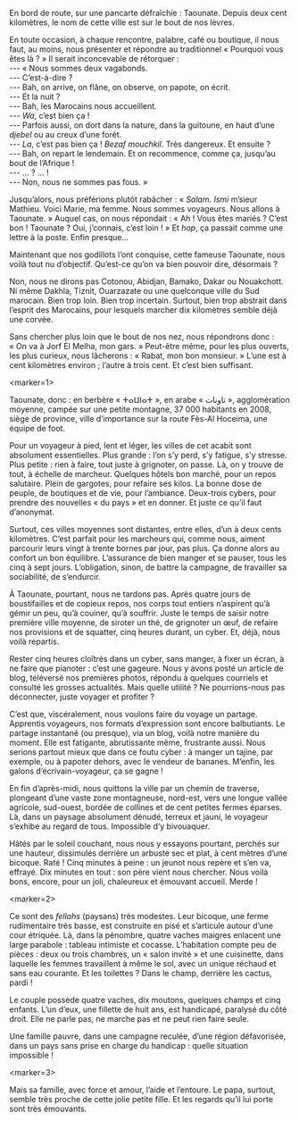 ﻿En bord de route, sur une pancarte défraîchie : Taounate.
Depuis deux cent kilomètres, le nom de cette ville est sur le bout de nos lèvres.

En toute occasion, à chaque rencontre, palabre, café ou boutique, il nous faut, au moins, nous présenter et répondre au traditionnel « Pourquoi vous êtes là ? »
Il serait inconcevable de rétorquer :  
--- « Nous sommes deux vagabonds.  
--- C’est-à-dire ?  
--- Bah, on arrive, on flâne, on observe, on papote, on écrit.  
--- Et la nuit ?  
--- Bah, les Marocains nous accueillent.  
--- *Wa*, c’est bien ça !  
--- Parfois aussi, on dort dans la nature, dans la guitoune, en haut d’une *djebel* ou au creux d’une forêt.  
--- *La*, c’est pas bien ça ! *Bezaf mouchkil*. Très dangereux. Et ensuite ?  
--- Bah, on repart le lendemain. Et on recommence, comme ça, jusqu’au bout de l’Afrique !  
--- ... ? ... !  
--- Non, nous ne sommes pas fous. »

Jusqu’alors, nous préférions plutôt rabâcher : « *Salam.* *Ismi* m’sieur Mathieu. Voici Marie, ma femme. Nous sommes voyageurs. Nous allons à Taounate. »
Auquel cas, on nous répondait : « Ah ! Vous êtes mariés ? C’est bon ! Taounate ? Oui, j’connais, c’est loin ! »
Et *hop*, ça passait comme une lettre à la poste.
Enfin presque...

Maintenant que nos godillots l’ont conquise, cette fameuse Taounate, nous voilà tout nu d’objectif.
Qu’est-ce qu’on va bien pouvoir dire, désormais ?

Non, nous ne dirons pas Cotonou, Abidjan, Bamako, Dakar ou Nouakchott.
Ni même Dakhla, Tiznit, Ouarzazate ou une quelconque ville du Sud marocain.
Bien trop loin. Bien trop incertain.
Surtout, bien trop abstrait dans l’esprit des Marocains, pour lesquels marcher dix kilomètres semble déjà une corvée.

Sans chercher plus loin que le bout de nos nez, nous répondrons donc : « On va à Jorf El Melha, mon gars. »
Peut-être même, pour les plus ouverts, les plus curieux, nous lâcherons : « Rabat, mon bon monsieur. »
L’une est à cent kilomètres environ ; l’autre à trois cent.
Et c’est bien suffisant.

<marker=1>

Taounate, donc : en berbère « ⵜⴰⵡⵏⴰⵜ », en arabe « تاونات », agglomération moyenne, campée sur une petite montagne, 37 000 habitants en 2008, siège de province, ville d’importance sur la route Fès-Al Hoceima, une équipe de foot.

Pour un voyageur à pied, lent et léger, les villes de cet acabit sont absolument essentielles.
Plus grande : l’on s’y perd, s’y fatigue, s’y stresse.
Plus petite : rien à faire, tout juste à grignoter, on passe.
Là, on y trouve de tout, à échelle de marcheur.
Quelques hôtels bon marché, pour un repos salutaire.
Plein de gargotes, pour refaire ses kilos.
La bonne dose de peuple, de boutiques et de vie, pour l’ambiance.
Deux-trois cybers, pour prendre des nouvelles « du pays » et en donner.
Et juste ce qu’il faut d’anonymat.

Surtout, ces villes moyennes sont distantes, entre elles, d’un à deux cents kilomètres.
C’est parfait pour les marcheurs qui, comme nous, aiment parcourir leurs vingt à trente bornes par jour, pas plus.
Ça donne alors au confort un bon équilibre.
L’assurance de bien manger et se pauser, tous les cinq à sept jours.
L’obligation, sinon, de battre la campagne, de travailler sa sociabilité, de s’endurcir.

À Taounate, pourtant, nous ne tardons pas.
Après quatre jours de boustifailles et de copieux repos, nos corps tout entiers n’aspirent qu’à gémir un peu, qu’à couiner, qu’à souffrir.
Juste le temps de saisir notre première ville moyenne, de siroter un thé, de grignoter un œuf, de refaire nos provisions et de squatter, cinq heures durant, un cyber.
Et, déjà, nous voilà repartis.

Rester cinq heures cloîtrés dans un cyber, sans manger, à fixer un écran, à ne faire que pianoter : c’est une gageure.
Nous y avons posté un article de blog, téléversé nos premières photos, répondu à quelques courriels et consulté les grosses actualités.
Mais quelle utilité ?
Ne pourrions-nous pas déconnecter, juste voyager et profiter ?

C’est que, viscéralement, nous voulons faire du voyage un partage.
Apprentis voyageurs, nos formats d’expression sont encore balbutiants.
Le partage instantané (ou presque), via un blog, voilà notre manière du moment.
Elle est fatigante, abrutissante même, frustrante aussi.
Nous serions partout mieux que dans ce foutu cyber : à manger un tajine, par exemple, ou à papoter dehors, avec le vendeur de bananes.
M’enfin, les galons d’écrivain-voyageur, ça se gagne !

En fin d’après-midi, nous quittons la ville par un chemin de traverse, plongeant d’une vaste zone montagneuse, nord-est, vers une longue vallée agricole, sud-ouest, bordée de collines et de cent petites fermes éparses.
Là, dans un paysage absolument dénudé, terreux et jauni, le voyageur s’exhibe au regard de tous.
Impossible d’y bivouaquer.

Hâtés par le soleil couchant, nous nous y essayons pourtant, perchés sur une hauteur, dissimulés derrière un arbuste sec et plat, à cent mètres d’une bicoque.
Raté !
Cinq minutes à peine : un jeunot nous repère et s’en va, effrayé.
Dix minutes en tout : son père vient nous chercher.
Nous voilà bons, encore, pour un joli, chaleureux et émouvant accueil.
Merde !

<marker=2>

Ce sont des *fellahs* (paysans) très modestes.
Leur bicoque, une ferme rudimentaire très basse, est construite en pisé et s’articule autour d’une cour étriquée.
Là, dans la pénombre, quatre vaches maigres enlacent une large parabole : tableau intimiste et cocasse.
L’habitation compte peu de pièces : deux ou trois chambres, un « salon invité » et une cuisinette, dans laquelle les femmes travaillent à même le sol, avec un unique réchaud et sans eau courante.
Et les toilettes ? Dans le champ, derrière les cactus, pardi !

Le couple possède quatre vaches, dix moutons, quelques champs et cinq enfants.
L’un d’eux, une fillette de huit ans, est handicapé, paralysé du côté droit.
Elle ne parle pas, ne marche pas et ne peut rien faire seule.

Une famille pauvre, dans une campagne reculée, d’une région défavorisée, dans un pays sans prise en charge du handicap : quelle situation impossible !

<marker=3>

Mais sa famille, avec force et amour, l’aide et l’entoure.
Le papa, surtout, semble très proche de cette jolie petite fille.
Et les regards qu’il lui porte sont très émouvants.
